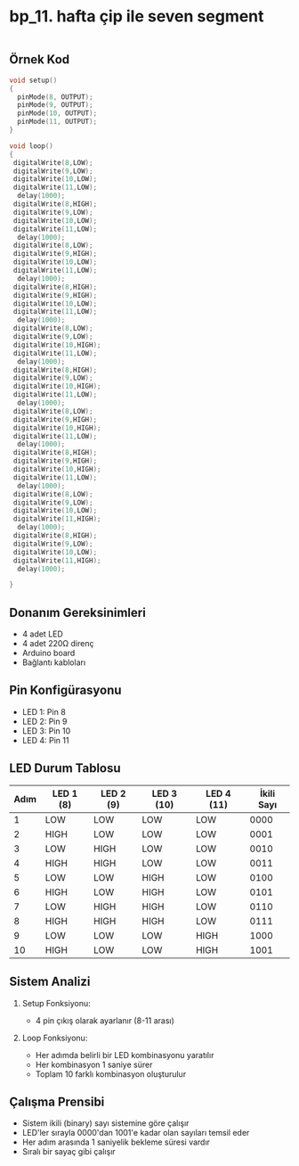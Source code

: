 # bp_11. hafta çip ile seven segment

<img src="https://csg.tinkercad.com/things/4DcRPmGBupx/t725.png?rev=1732781997523000000&amp;s=&amp;v=1&amp;type=circuits" title="" alt="" style="zoom:100%;">

## Örnek Kod

```cpp
void setup()
{
  pinMode(8, OUTPUT);
  pinMode(9, OUTPUT);
  pinMode(10, OUTPUT);
  pinMode(11, OUTPUT);
}

void loop()
{
 digitalWrite(8,LOW);
 digitalWrite(9,LOW);
 digitalWrite(10,LOW);
 digitalWrite(11,LOW);
  delay(1000);
 digitalWrite(8,HIGH);
 digitalWrite(9,LOW);
 digitalWrite(10,LOW);
 digitalWrite(11,LOW);
  delay(1000);
 digitalWrite(8,LOW);
 digitalWrite(9,HIGH);
 digitalWrite(10,LOW);
 digitalWrite(11,LOW);
  delay(1000);
 digitalWrite(8,HIGH);
 digitalWrite(9,HIGH);
 digitalWrite(10,LOW);
 digitalWrite(11,LOW);
  delay(1000);
 digitalWrite(8,LOW);
 digitalWrite(9,LOW);
 digitalWrite(10,HIGH);
 digitalWrite(11,LOW);
  delay(1000);
 digitalWrite(8,HIGH);
 digitalWrite(9,LOW);
 digitalWrite(10,HIGH);
 digitalWrite(11,LOW);
  delay(1000);
 digitalWrite(8,LOW);
 digitalWrite(9,HIGH);
 digitalWrite(10,HIGH);
 digitalWrite(11,LOW);
  delay(1000);
 digitalWrite(8,HIGH);
 digitalWrite(9,HIGH);
 digitalWrite(10,HIGH);
 digitalWrite(11,LOW);
  delay(1000);
 digitalWrite(8,LOW);
 digitalWrite(9,LOW);
 digitalWrite(10,LOW);
 digitalWrite(11,HIGH);
  delay(1000);
 digitalWrite(8,HIGH);
 digitalWrite(9,LOW);
 digitalWrite(10,LOW);
 digitalWrite(11,HIGH);
  delay(1000);

}

```

## Donanım Gereksinimleri

- 4 adet LED
- 4 adet 220Ω direnç
- Arduino board
- Bağlantı kabloları

## Pin Konfigürasyonu

- LED 1: Pin 8
- LED 2: Pin 9
- LED 3: Pin 10
- LED 4: Pin 11

## LED Durum Tablosu

| Adım | LED 1 (8) | LED 2 (9) | LED 3 (10) | LED 4 (11) | İkili Sayı |
| ---- | --------- | --------- | ---------- | ---------- | ---------- |
| 1    | LOW       | LOW       | LOW        | LOW        | 0000       |
| 2    | HIGH      | LOW       | LOW        | LOW        | 0001       |
| 3    | LOW       | HIGH      | LOW        | LOW        | 0010       |
| 4    | HIGH      | HIGH      | LOW        | LOW        | 0011       |
| 5    | LOW       | LOW       | HIGH       | LOW        | 0100       |
| 6    | HIGH      | LOW       | HIGH       | LOW        | 0101       |
| 7    | LOW       | HIGH      | HIGH       | LOW        | 0110       |
| 8    | HIGH      | HIGH      | HIGH       | LOW        | 0111       |
| 9    | LOW       | LOW       | LOW        | HIGH       | 1000       |
| 10   | HIGH      | LOW       | LOW        | HIGH       | 1001       |

## Sistem Analizi

1. Setup Fonksiyonu:
   
   - 4 pin çıkış olarak ayarlanır (8-11 arası)

2. Loop Fonksiyonu:
   
   - Her adımda belirli bir LED kombinasyonu yaratılır
   - Her kombinasyon 1 saniye sürer
   - Toplam 10 farklı kombinasyon oluşturulur

## Çalışma Prensibi

- Sistem ikili (binary) sayı sistemine göre çalışır
- LED'ler sırayla 0000'dan 1001'e kadar olan sayıları temsil eder
- Her adım arasında 1 saniyelik bekleme süresi vardır
- Sıralı bir sayaç gibi çalışır
